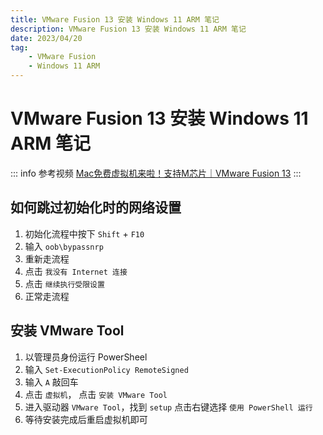 ```yaml
---
title: VMware Fusion 13 安装 Windows 11 ARM 笔记
description: VMware Fusion 13 安装 Windows 11 ARM 笔记
date: 2023/04/20
tag:
    - VMware Fusion
    - Windows 11 ARM
---
```


# VMware Fusion 13 安装 Windows 11 ARM 笔记

::: info 参考视频
[Mac免费虚拟机来啦！支持M芯片｜VMware Fusion 13](https://www.bilibili.com/video/BV1YP4y1R7L4)
:::

## 如何跳过初始化时的网络设置

1. 初始化流程中按下 ``Shift`` + ``F10``
2. 输入 ``oob\bypassnrp``
3. 重新走流程
4. 点击 ``我没有 Internet 连接``
5. 点击 ``继续执行受限设置``
6. 正常走流程

## 安装 VMware Tool

1. 以管理员身份运行 PowerSheel
2. 输入 ``Set-ExecutionPolicy RemoteSigned``
3. 输入 ``A`` 敲回车
4. 点击 ``虚拟机``， 点击 ``安装 VMware Tool``
5. 进入驱动器 ``VMware Tool``，找到 ``setup`` 点击右键选择 ``使用 PowerShell 运行``
6. 等待安装完成后重启虚拟机即可

